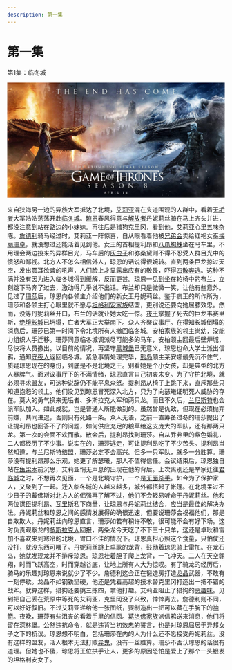 ```yaml
---
description: 第一集
---
```


# 第一集

第1集：临冬城

![](.gitbook/assets/0%20%281%29.jpg)

 来自狭海另一边的异族大军抵达了北境，[艾莉亚](https://baike.sogou.com/lemma/ShowInnerLink.htm?lemmaId=10890991&ss_c=ssc.citiao.link)混在夹道围观的人群中，看着[无垢者](https://baike.sogou.com/lemma/ShowInnerLink.htm?lemmaId=73732413&ss_c=ssc.citiao.link)大军浩浩荡荡开赴[临冬城](https://baike.sogou.com/lemma/ShowInnerLink.htm?lemmaId=74554623&ss_c=ssc.citiao.link)。[琼恩](https://baike.sogou.com/lemma/ShowInnerLink.htm?lemmaId=99958562&ss_c=ssc.citiao.link)春风得意与[解放者](https://baike.sogou.com/lemma/ShowInnerLink.htm?lemmaId=62882390&ss_c=ssc.citiao.link)丹妮莉丝骑在马上齐头并进，都没注意到站在路边的小妹妹。再往后是猎狗克里冈，看到他，艾莉亚心里五味杂陈。[詹德利](https://baike.sogou.com/lemma/ShowInnerLink.htm?lemmaId=101498006&ss_c=ssc.citiao.link)骑马经过时，艾莉亚一阵惊喜，自从眼看着他被[兄弟会](https://baike.sogou.com/lemma/ShowInnerLink.htm?lemmaId=5601584&ss_c=ssc.citiao.link)卖给红袍女巫[梅丽珊卓](https://baike.sogou.com/lemma/ShowInnerLink.htm?lemmaId=71604095&ss_c=ssc.citiao.link)，就没想过还能活着见到他。女王的首相提利昂和[八爪蜘蛛](https://baike.sogou.com/lemma/ShowInnerLink.htm?lemmaId=73600079&ss_c=ssc.citiao.link)坐在马车里，不用理会两边投来的异样目光，马车后的[灰虫子](https://baike.sogou.com/lemma/ShowInnerLink.htm?lemmaId=72998316&ss_c=ssc.citiao.link)和弥桑黛则不得不忍受人群目光中的愤怒和鄙视。北方人不怎么相信外人，琼恩的话说得很婉转。直到两条巨龙掠过天空，发出震耳欲聋的吼声，人们脸上才显露出应有的敬畏，吓得[四散奔逃](https://baike.sogou.com/lemma/ShowInnerLink.htm?lemmaId=174480597&ss_c=ssc.citiao.link)。这种不满并没有因为进入临冬城得到缓解，反而更甚。琼恩一见到坐在轮椅中的布兰，立刻跳下马奔了过去，激动得几乎说不出话。布兰却只是微微一笑，让他有些意外。见过了[珊莎](https://baike.sogou.com/lemma/ShowInnerLink.htm?lemmaId=72405551&ss_c=ssc.citiao.link)后，琼恩向各领主介绍他们的新女王丹妮莉丝。鉴于疯王的所作所为，珊莎和各领主打心眼里就不愿与[坦格利安家族](https://baike.sogou.com/lemma/ShowInnerLink.htm?lemmaId=63116498&ss_c=ssc.citiao.link)结盟，更别说还要向她屈膝效忠。然而，没等丹妮莉丝开口，布兰的话就让她大吃一惊。[夜王](https://baike.sogou.com/lemma/ShowInnerLink.htm?lemmaId=99553423&ss_c=ssc.citiao.link)掌握了死去的巨龙韦赛里斯，[绝境长城](https://baike.sogou.com/lemma/ShowInnerLink.htm?lemmaId=63569461&ss_c=ssc.citiao.link)已坍塌，亡者大军正大举南下。众人齐聚议事厅。在得知长城倒塌的消息后，珊莎已第一时间下令北境所有人撤回临冬城。安柏家族的领主尚幼，没能力组织人手迁移。珊莎同意临冬城调派尽可能多的马车，安柏领主回最后壁炉城，尽快将人员撤出。以目前的情况，再坚守[黑城堡](https://baike.sogou.com/lemma/ShowInnerLink.htm?lemmaId=63179202&ss_c=ssc.citiao.link)已无意义，琼恩也命大学士派出信鸦，通知[守夜人](https://baike.sogou.com/lemma/ShowInnerLink.htm?lemmaId=64300066&ss_c=ssc.citiao.link)返回临冬城。紧急事情处理完毕，[熊岛](https://baike.sogou.com/lemma/ShowInnerLink.htm?lemmaId=71781184&ss_c=ssc.citiao.link)领主莱安娜最先沉不住气，质疑琼恩现在的身份，到底是不是北境之王。别看她是个小女孩，却是典型的北方人暴脾气。面对议事厅下的不满情绪，琼恩直言自己初衷未变。为了守护北境，就必须寻求盟友，可这种说辞仍不能平息众怒。提利昂从椅子上跳下来，直斥那些只知道抱怨的领主。他们没见到琼恩冒死深入北方，只为了向瑟曦证明死人威胁的存在。莫大的勇气换来无垢者、多斯拉克大军和两只龙。而且不久后，[兰尼斯特](https://baike.sogou.com/lemma/ShowInnerLink.htm?lemmaId=69673785&ss_c=ssc.citiao.link)也会派军队加入。如此成就，岂是普通人所能做到的。虽然曾是仇敌，但现在必须抛弃前嫌，共同进退，否则只有死路一条。众人无语，之前一直筹备过冬的珊莎提出了让提利昂也回答不了的问题，如何供应充足的粮草给这支庞大的军队，还有那两只龙。第一次的会面不欢而散。散会后，提利昂找到珊莎。自从乔弗里的紫色婚礼，二人都经历了不少事。说实在的，珊莎逃走，可让提利昂吃了不少苦头。提利昂当然知道，与兰尼斯特结盟，珊莎必定不会高兴。但多一只军队，就多一分胜算。珊莎没有提利昂那么乐观，她更了解瑟曦，那人不值得信任。会议结束后，琼恩独自站在[鱼梁木](https://baike.sogou.com/lemma/ShowInnerLink.htm?lemmaId=71461511&ss_c=ssc.citiao.link)前沉思，艾莉亚悄无声息的出现在他的背后。上次离别还是举家迁往[君临城](https://baike.sogou.com/lemma/ShowInnerLink.htm?lemmaId=69633555&ss_c=ssc.citiao.link)之时，不想再次见面，一个是北境守护，一个是[无面杀手](https://baike.sogou.com/lemma/ShowInnerLink.htm?lemmaId=84233259&ss_c=ssc.citiao.link)。如今为了保护家人，又聚到了一起。迁入临冬城的人越来越多，城外都搭起了帐篷。在北境呆过不少日子的戴佛斯对北方人的倔强再了解不过，他们不会轻易听命于丹妮莉丝。他和两位谋臣提利昂、[瓦里斯](https://baike.sogou.com/lemma/ShowInnerLink.htm?lemmaId=148640311&ss_c=ssc.citiao.link)私下商量，让琼恩与丹妮莉丝结合，应当是最佳的解决办法。丹妮莉丝和琼恩之间的感情发展得的确很迅速，但要说珊莎会祝福他们，那是自欺欺人。丹妮莉丝向琼恩直言，珊莎如若有稍许不敬，很可能不会有好下场。这时负责观察龙的[多斯拉克人](https://baike.sogou.com/lemma/ShowInnerLink.htm?lemmaId=138825680&ss_c=ssc.citiao.link)回报，两条龙今天吃了不下三十只羊，这还是卓耿和雷加不喜欢来到寒冷的北境，胃口不佳的情况下。琼恩真担心照这个食量，只怕仗还没打，就没东西可喂了。丹妮莉丝跳上卓耿的龙背，鼓励着琼恩骑上雷加。在龙石岛，她就发现龙并不排斥琼恩。琼恩壮着胆子爬上龙背，一飞冲天。二人在天空翱翔，时而飞跃高空，时而穿越谷底，让地上所有人大为惊叹。有了骑龙的经历后，骑马的乐趣对琼恩来说就少了不少。詹德利这会正在锻造房打造[龙晶](https://baike.sogou.com/lemma/ShowInnerLink.htm?lemmaId=174536076&ss_c=ssc.citiao.link)武器，不敢有一刻停歇。龙晶不如钢铁坚硬，他还是凭着高超的技术替克里冈打造出一把不错的战斧。就算这样，猎狗还要挑三拣四，拿他打趣。艾莉亚阻止了猎狗的[恶趣味](https://baike.sogou.com/lemma/ShowInnerLink.htm?lemmaId=8080287&ss_c=ssc.citiao.link)。见到把自己丢在荒原中等死的艾莉亚，克里冈没了兴致，悻悻离去。詹德利则不同，可以好好叙旧。不过艾莉亚递给他一张图纸，要制造出一把可以藏在手腕下的[袖箭](https://baike.sogou.com/lemma/ShowInnerLink.htm?lemmaId=556624&ss_c=ssc.citiao.link)。夜晚，珊莎有些沮丧的看着手里的信函。[葛洛佛家族](https://baike.sogou.com/lemma/ShowInnerLink.htm?lemmaId=154560704&ss_c=ssc.citiao.link)派信鸦送来消息，他们将留在深林堡。公然违抗命令，就是违背当初效忠的誓言，也是对琼恩屈居于异邦女子之下的抗议。琼恩想不明白，包括珊莎在内的人为什么还不愿接受丹妮莉丝。没有这样的盟友，活人根本无法打败[异鬼](https://baike.sogou.com/lemma/ShowInnerLink.htm?lemmaId=66249988&ss_c=ssc.citiao.link)，没有一丝胜算。珊莎不否认琼恩的话很有道理。但她也不傻，琼恩将王位拱手让人，更多的原因恐怕是爱上了那个一头银发的坦格利安女子。

